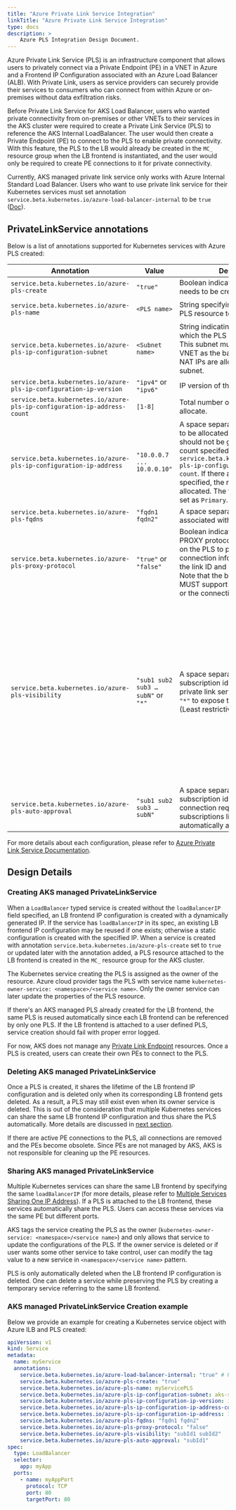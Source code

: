 ```yaml
---
title: "Azure Private Link Service Integration"
linkTitle: "Azure Private Link Service Integration"
type: docs
description: >
    Azure PLS Integration Design Document.
---
```


Azure Private Link Service (PLS) is an infrastructure component that allows users to privately connect via a Private Endpoint (PE) in a VNET in Azure and a Frontend IP Configuration associated with an Azure Load Balancer (ALB).  With Private Link, users as service providers can securely provide their services to consumers who can connect from within Azure or on-premises without data exfiltration risks. 

Before Private Link Service for AKS Load Balancer, users who wanted private connectivity from on-premises or other VNETs to their services in the AKS cluster were required to create a Private Link Service (PLS) to reference the AKS Internal LoadBalancer. The user would then create a Private Endpoint (PE) to connect to the PLS to enable private connectivity. With this feature, the PLS to the LB would already be created in the `MC_` resource group when the LB frontend is instantiated, and the user would only be required to create PE connections to it for private connectivity. 

Currently, AKS managed private link service only works with Azure Internal Standard Load Balancer. Users who want to use private link service for their Kubernetes services must set annotation `service.beta.kubernetes.io/azure-load-balancer-internal` to be `true` ([Doc](../../../topics/loadbalancer)).

## PrivateLinkService annotations

Below is a list of annotations supported for Kubernetes services with Azure PLS created:

| Annotation | Value | Description | Required | Default |
| ------------------------------------------------------------------------ | ---------------------------------- | ------------------------------------------------------------ |------|------|
| `service.beta.kubernetes.io/azure-pls-create`                            | `"true"`                           | Boolean indicating whether a PLS needs to be created. | Required | |
| `service.beta.kubernetes.io/azure-pls-name`                              | `<PLS name>`                       | String specifying the name of the PLS resource to be created. | Optional | `"pls-<LB frontend config id>"` |
| `service.beta.kubernetes.io/azure-pls-ip-configuration-subnet`           |`<Subnet name>`                     | String indicating the subnet to which the PLS will be deployed. This subnet must exist in the same VNET as the backend pool. PLS NAT IPs are allocated within this subnet. | Required | |
| `service.beta.kubernetes.io/azure-pls-ip-configuration-ip-version`       | `"ipv4"` or `"ipv6"`               | IP version of the private IP address. | Optional | `"ipv4"` |
| `service.beta.kubernetes.io/azure-pls-ip-configuration-ip-address-count` | `[1-8]`                            | Total number of private NAT IPs to allocate. | Optional | 1 |
| `service.beta.kubernetes.io/azure-pls-ip-configuration-ip-address`       | `"10.0.0.7 ... 10.0.0.10"`         | A space separated list of static IPs to be allocated. Total number of IPs should not be greater than the ip count specifed in `service.beta.kubernetes.io/azure-pls-ip-configuration-ip-address-count`. If there are fewer IPs specified, the rest are dynamically allocated. The first IP in the list is set as `Primary`. |  Optional | All IPs are dynamically allocated. |
| `service.beta.kubernetes.io/azure-pls-fqdns`                             | `"fqdn1 fqdn2"`                    | A space separated list of fqdns associated with the PLS. | Optional | `[]` |
| `service.beta.kubernetes.io/azure-pls-proxy-protocol`                    | `"true"` or `"false"`              | Boolean indicating whether the TCP PROXY protocol should be enabled on the PLS to pass through connection information, including the link ID and source IP address. Note that the backend service MUST support the PROXY protocol or the connections will fail. | Optional | `false` |
| `service.beta.kubernetes.io/azure-pls-visibility`                        | `"sub1 sub2 sub3 … subN"` or `"*"` | A space separated list of Azure subscription ids for which the private link service is visible. Use `"*"` to expose the PLS to all subs (Least restrictive). | Optional | Empty list `[]` indicating role-based access control only: This private link service will only be available to individuals with role-based access control permissions within your directory. (Most restrictive) |
| `service.beta.kubernetes.io/azure-pls-auto-approval`                     | `"sub1 sub2 sub3 … subN"`          | A space separated list of Azure subscription ids. This allows PE connection requests from the subscriptions listed to the PLS to be automatically approved. |  Optional | `[]` |

For more details about each configuration, please refer to [Azure Private Link Service Documentation](https://docs.microsoft.com/en-us/cli/azure/network/private-link-service?view=azure-cli-latest#az-network-private-link-service-create).


## Design Details

### Creating AKS managed PrivateLinkService

When a `LoadBalancer` typed service is created without the `loadBalancerIP` field specified, an LB frontend IP configuration is created with a dynamically generated IP. If the service has `loadBalancerIP` in its spec, an existing LB frontend IP configuration may be reused if one exists; otherwise a static configuration is created with the specified IP. When a service is created with annotation `service.beta.kubernetes.io/azure-pls-create` set to `true` or updated later with the annotation added, a PLS resource attached to the LB frontend is created in the `MC_` resource group for the AKS cluster. 

The Kubernetes service creating the PLS is assigned as the owner of the resource. Azure cloud provider tags the PLS with service name `kubernetes-owner-service: <namespace>/<service name>`. Only the owner service can later update the properties of the PLS resource.

If there's an AKS managed PLS already created for the LB frontend, the same PLS is reused automatically since each LB frontend can be referenced by only one PLS. If the LB frontend is attached to a user defined PLS, service creation should fail with proper error logged. 

For now, AKS does not manage any [Private Link Endpoint](https://docs.microsoft.com/en-us/azure/private-link/private-endpoint-overview) resources. Once a PLS is created, users can create their own PEs to connect to the PLS. 

### Deleting AKS managed PrivateLinkService

Once a PLS is created, it shares the lifetime of the LB frontend IP configuration and is deleted only when its corresponding LB frontend gets deleted. As a result, a PLS may still exist even when its owner service is deleted. This is out of the consideration that multiple Kubernetes services can share the same LB frontend IP configuration and thus share the PLS automatically. More details are discussed in [next section](#sharing-aks-managed-privatelinkservice).

If there are active PE connections to the PLS, all connections are removed and the PEs become obsolete. Since PEs are not managed by AKS, AKS is not responsible for cleaning up the PE resources.

### Sharing AKS managed PrivateLinkService

Multiple Kubernetes services can share the same LB frontend by specifying the same `loadBalancerIP` (for more details, please refer to [Multiple Services Sharing One IP Address](../../../topics/shared-ip)). If a PLS is attached to the LB frontend, these services automatically share the PLS. Users can access these services via the same PE but different ports. 

AKS tags the service creating the PLS as the owner (`kubernetes-owner-service: <namespace>/<service name>`) and only allows that service to update the configurations of the PLS. If the owner service is deleted or if user wants some other service to take control, user can modify the tag value to a new service in `<namespace>/<service name>` pattern.

PLS is only automatically deleted when the LB frontend IP configuration is deleted. One can delete a service while preserving the PLS by creating a temporary service referring to the same LB frontend. 

### AKS managed PrivateLinkService Creation example

Below we provide an example for creating a Kubernetes service object with Azure ILB and PLS created:

```yaml
apiVersion: v1
kind: Service
metadata:
  name: myService
  annotations:
    service.beta.kubernetes.io/azure-load-balancer-internal: "true" # Right now PLS must be used with internal LB
    service.beta.kubernetes.io/azure-pls-create: "true"
    service.beta.kubernetes.io/azure-pls-name: myServicePLS
    service.beta.kubernetes.io/azure-pls-ip-configuration-subnet: aks-subnet
    service.beta.kubernetes.io/azure-pls-ip-configuration-ip-version: ipv4
    service.beta.kubernetes.io/azure-pls-ip-configuration-ip-address-count: 1
    service.beta.kubernetes.io/azure-pls-ip-configuration-ip-address: 10.240.0.9 # Must be available in aks-subnet
    service.beta.kubernetes.io/azure-pls-fqdns: "fqdn1 fqdn2"
    service.beta.kubernetes.io/azure-pls-proxy-protocol: "false"
    service.beta.kubernetes.io/azure-pls-visibility: "subId1 subId2"
    service.beta.kubernetes.io/azure-pls-auto-approval: "subId1"
spec:
  type: LoadBalancer
  selector:
    app: myApp
  ports:
    - name: myAppPort
      protocol: TCP
      port: 80
      targetPort: 80
```
